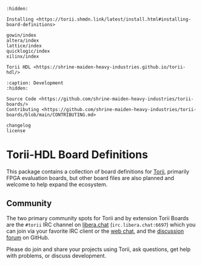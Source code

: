 <!-- markdownlint-disable MD041 -->
```{toctree}
:hidden:

Installing <https://torii.shmdn.link/latest/install.html#installing-board-definitions>

gowin/index
altera/index
lattice/index
quicklogic/index
xilinx/index

Torii HDL <https://shrine-maiden-heavy-industries.github.io/torii-hdl/>

```

```{toctree}
:caption: Development
:hidden:

Source Code <https://github.com/shrine-maiden-heavy-industries/torii-boards/>
Contributing <https://github.com/shrine-maiden-heavy-industries/torii-boards/blob/main/CONTRIBUTING.md>

changelog
license
```

# Torii-HDL Board Definitions

This package contains a collection of board definitions for [Torii], primarily FPGA evaluation boards, but other board files are also planned and welcome to help expand the ecosystem.

## Community

The two primary community spots for Torii and by extension Torii Boards are the `#torii` IRC channel on [libera.chat] (`irc.libera.chat:6697`) which you can join via your favorite IRC client or the [web chat], and the [discussion forum] on GitHub.

Please do join and share your projects using Torii, ask questions, get help with problems, or discuss development.

[Torii]: https://github.com/shrine-maiden-heavy-industries/torii-hdl
[libera.chat]: https://libera.chat/
[web chat]: https://web.libera.chat/#torii
[discussion forum]: https://github.com/shrine-maiden-heavy-industries/torii-boards/discussions
